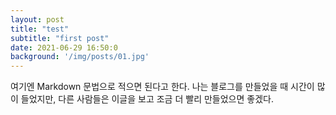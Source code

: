 ```yaml
---
layout: post
title: "test"
subtitle: "first post"
date: 2021-06-29 16:50:0
background: '/img/posts/01.jpg'
---
```


여기엔 Markdown 문법으로 적으면 된다고 한다.
나는 블로그를 만들었을 때 시간이 많이 들었지만, 다른 사람들은 이글을 보고 
조금 더 빨리 만들었으면 좋겠다.